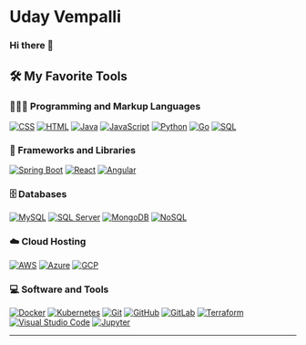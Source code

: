 

# Uday Vempalli

### Hi there 👋

<summary>
  <h2>🛠️ My Favorite Tools</h2>
</summary>

<h3>👩🏻‍💻 Programming and Markup Languages</h3>
  <p>
      <a href="#"><img alt="CSS" src="https://img.shields.io/badge/CSS-1572B6.svg?logo=css3&logoColor=white"></a>
      <a href="#"><img alt="HTML" src="https://img.shields.io/badge/HTML-E34F26.svg?logo=html5&logoColor=white"></a>
      <a href="#"><img alt="Java" src="https://custom-icon-badges.demolab.com/badge/Java-007396.svg?logo=java&logoColor=white"></a>
      <a href="#"><img alt="JavaScript" src="https://img.shields.io/badge/JavaScript-F7DF1E.svg?logo=javascript&logoColor=black"></a>
      <a href="#"><img alt="Python" src="https://img.shields.io/badge/Python-14354C.svg?logo=python&logoColor=white"></a>
      <a href="#"><img alt="Go" src="https://img.shields.io/badge/Go-00ADD8.svg?logo=go&logoColor=white"></a>
      <a href="#"><img alt="SQL" src="https://custom-icon-badges.demolab.com/badge/SQL-025E8C.svg?logo=database&logoColor=white"></a>
  </p>

<h3>🧰 Frameworks and Libraries</h3>
  <p>
      <a href="#"><img alt="Spring Boot" src="https://img.shields.io/badge/Spring%20Boot-6DB33F.svg?logo=spring-boot&logoColor=white"></a>
      <a href="#"><img alt="React" src="https://img.shields.io/badge/React-20232a.svg?logo=react&logoColor=%2361DAFB"></a>
      <a href="#"><img alt="Angular" src="https://img.shields.io/badge/Angular-DD0031.svg?logo=angular&logoColor=white"></a>
  </p>

<h3>🗄️ Databases</h3>
  <p>
      <a href="#"><img alt="MySQL" src="https://img.shields.io/badge/MySQL-00f.svg?logo=mysql&logoColor=white"></a>
      <a href="#"><img alt="SQL Server" src="https://img.shields.io/badge/SQL%20Server-CC2927.svg?logo=microsoft-sql-server&logoColor=white"></a>
      <a href="#"><img alt="MongoDB" src="https://img.shields.io/badge/MongoDB-4ea94b.svg?logo=mongodb&logoColor=white"></a>
      <a href="#"><img alt="NoSQL" src="https://img.shields.io/badge/NoSQL-4CAF50.svg?logo=nosql&logoColor=white"></a>
  </p>

<h3>☁️ Cloud Hosting</h3>
  <p>
      <a href="#"><img alt="AWS" src="https://img.shields.io/badge/Amazon%20AWS-232F3E.svg?logo=amazon-aws&logoColor=white"></a>
      <a href="#"><img alt="Azure" src="https://img.shields.io/badge/Microsoft%20Azure-0078D4.svg?logo=microsoft-azure&logoColor=white"></a>
      <a href="#"><img alt="GCP" src="https://img.shields.io/badge/Google%20Cloud%20Platform-4285F4.svg?logo=google-cloud&logoColor=white"></a>
  </p>

<h3>💻 Software and Tools</h3>
  <p>
      <a href="#"><img alt="Docker" src="https://img.shields.io/badge/Docker-2496ED.svg?logo=docker&logoColor=white"></a>
      <a href="#"><img alt="Kubernetes" src="https://img.shields.io/badge/Kubernetes-326CE5.svg?logo=kubernetes&logoColor=white"></a>
      <a href="#"><img alt="Git" src="https://img.shields.io/badge/Git-F05033.svg?logo=git&logoColor=white"></a>
      <a href="#"><img alt="GitHub" src="https://img.shields.io/badge/GitHub-181717.svg?logo=github&logoColor=white"></a>
      <a href="#"><img alt="GitLab" src="https://img.shields.io/badge/GitLab-FC6D26.svg?logo=gitlab&logoColor=white"></a>
      <a href="#"><img alt="Terraform" src="https://img.shields.io/badge/Terraform-623CE4.svg?logo=terraform&logoColor=white"></a>
      <a href="#"><img alt="Visual Studio Code" src="https://img.shields.io/badge/Visual%20Studio%20Code-0078d7.svg?logo=visual-studio-code&logoColor=white"></a>
      <a href="#"><img alt="Jupyter" src="https://img.shields.io/badge/Jupyter-F37626.svg?logo=Jupyter&logoColor=white"></a>
  </p>

---
